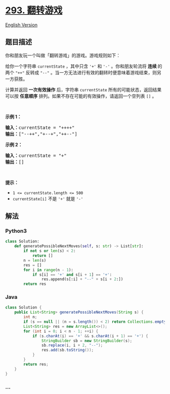 # [293. 翻转游戏](https://leetcode-cn.com/problems/flip-game)

[English Version](https://github.com/yanglr/leetcode-ac/blob/master/assets/0200-0299/0293.Flip%20Game/README_EN.md)

## 题目描述

<!-- 这里写题目描述 -->

<p>你和朋友玩一个叫做「翻转游戏」的游戏。游戏规则如下：</p>

<p>给你一个字符串 <code>currentState</code> ，其中只含 <code>'+'</code> 和 <code>'-'</code> 。你和朋友轮流将 <strong>连续 </strong>的两个 <code>"++"</code> 反转成 <code>"--"</code> 。当一方无法进行有效的翻转时便意味着游戏结束，则另一方获胜。</p>

<p>计算并返回 <strong>一次有效操作</strong> 后，字符串 <code>currentState</code> 所有的可能状态，返回结果可以按 <strong>任意顺序</strong> 排列。如果不存在可能的有效操作，请返回一个空列表 <code>[]</code> 。</p>

<p> </p>

<p><strong>示例 1：</strong></p>

<pre>
<strong>输入：</strong>currentState = "++++"
<strong>输出：</strong>["--++","+--+","++--"]
</pre>

<p><strong>示例 2：</strong></p>

<pre>
<strong>输入：</strong>currentState = "+"
<strong>输出：</strong>[]
</pre>

<p> </p>

<p><strong>提示：</strong></p>

<ul>
	<li><code>1 <= currentState.length <= 500</code></li>
	<li><code>currentState[i]</code> 不是 <code>'+'</code> 就是 <code>'-'</code></li>
</ul>


## 解法

<!-- 这里可写通用的实现逻辑 -->

<!-- tabs:start -->

### **Python3**

<!-- 这里可写当前语言的特殊实现逻辑 -->

```python
class Solution:
    def generatePossibleNextMoves(self, s: str) -> List[str]:
        if not s or len(s) < 2:
            return []
        n = len(s)
        res = []
        for i in range(n - 1):
            if s[i] == '+' and s[i + 1] == '+':
                res.append(s[:i] + "--" + s[i + 2:])
        return res
```

### **Java**

<!-- 这里可写当前语言的特殊实现逻辑 -->

```java
class Solution {
    public List<String> generatePossibleNextMoves(String s) {
        int n;
        if (s == null || (n = s.length()) < 2) return Collections.emptyList();
        List<String> res = new ArrayList<>();
        for (int i = 0; i < n - 1; ++i) {
            if (s.charAt(i) == '+' && s.charAt(i + 1) == '+') {
                StringBuilder sb = new StringBuilder(s);
                sb.replace(i, i + 2, "--");
                res.add(sb.toString());
            }
        }
        return res;
    }
}
```

### **...**

```

```

<!-- tabs:end -->

